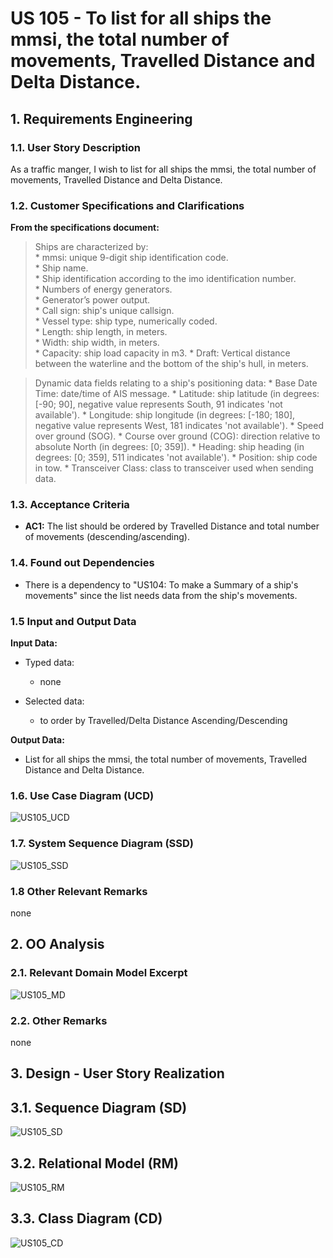 # US 105 - To list for all ships the mmsi, the total number of movements, Travelled Distance and Delta Distance.

## 1. Requirements Engineering


### 1.1. User Story Description


As a traffic manger, I wish to list for all ships the mmsi, the total number of movements, Travelled Distance and Delta Distance.


### 1.2. Customer Specifications and Clarifications 


**From the specifications document:**

>	Ships are characterized by:  
    * mmsi: unique 9-digit ship identification code.  
    * Ship name.  
    * Ship identification according to the imo identification number.  
    * Numbers of energy generators.  
    * Generator’s power output.    
    * Call sign: ship's unique callsign.  
    * Vessel type: ship type, numerically coded.  
    * Length: ship length, in meters.  
    * Width: ship width, in meters.  
    * Capacity: ship load capacity in m3.
    * Draft: Vertical distance between the waterline and the bottom of the ship's hull, in meters.

>   Dynamic data fields relating to a ship's positioning data:
    * Base Date Time: date/time of AIS message.
    * Latitude: ship latitude (in degrees: [-90; 90], negative value represents South, 91 indicates 'not available').
    * Longitude: ship longitude (in degrees: [-180; 180], negative value represents West, 181 indicates 'not available').
    * Speed over ground (SOG).
    * Course over ground (COG): direction relative to absolute North (in degrees: [0; 359]).
    * Heading: ship heading (in degrees: [0; 359], 511 indicates 'not available').
    * Position: ship code in tow.
    * Transceiver Class: class to transceiver used when sending data.
 

### 1.3. Acceptance Criteria


* **AC1:** The list should be ordered by Travelled Distance and total number of movements (descending/ascending).


### 1.4. Found out Dependencies


* There is a dependency to "US104: To make a Summary of a ship's movements" since the list needs data from the ship's movements.

### 1.5 Input and Output Data


**Input Data:**

* Typed data:
	* none

* Selected data:
    * to order by Travelled/Delta Distance Ascending/Descending 

**Output Data:**

* List for all ships the mmsi, the total number of movements, Travelled Distance and Delta Distance.

### 1.6. Use Case Diagram (UCD)

![US105_UCD](US105_UCD.svg)

### 1.7. System Sequence Diagram (SSD)

![US105_SSD](US105_SSD.svg)

### 1.8 Other Relevant Remarks

none

## 2. OO Analysis

### 2.1. Relevant Domain Model Excerpt 

![US105_MD](US105_MD.svg)

### 2.2. Other Remarks

none


## 3. Design - User Story Realization 

## 3.1. Sequence Diagram (SD)

![US105_SD](US105_SD.svg)

## 3.2. Relational Model (RM)

![US105_RM](US105_RM.svg)

## 3.3. Class Diagram (CD)

![US105_CD](US105_CD.svg)

